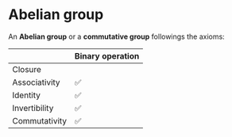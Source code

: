 # Abelian group

An **Abelian group** or a **commutative group** followings the axioms:

|               | Binary operation |
|---------------|------------------|
| Closure       |                  |
| Associativity | ✅               |
| Identity      | ✅               |
| Invertibility | ✅               |
| Commutativity | ✅               |
